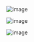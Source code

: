 ![image](https://github.com/DumSp1ro/Diplom/assets/146105715/7473d913-d31c-4173-b9a2-326d52faf844)

![image](https://github.com/DumSp1ro/Diplom/assets/146105715/87affc73-1ef2-46e9-a162-50390aa45071)

![image](https://github.com/DumSp1ro/Diplom/assets/146105715/cf6d233a-137d-4ed3-8c51-8c093c26f5e9)
